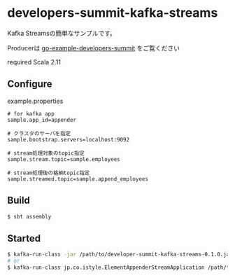 # developers-summit-kafka-streams
Kafka Streamsの簡単なサンプルです。  

Producerは [go-example-developers-summit](https://github.com/istyle-inc/go-example-developers-summit) をご覧ください

required Scala 2.11

## Configure
example.properties

```
# for kafka app
sample.app_id=appender

# クラスタのサーバを指定
sample.bootstrap.servers=localhost:9092

# stream処理対象のtopic指定
sample.stream.topic=sample.employees

# stream処理後の格納topic指定
sample.streamed.topic=sample.append_employees

```

## Build

```bash
$ sbt assembly
```

## Started

```bash
$ kafka-run-class -jar /path/to/developer-summit-kafka-streams-0.1.0.jar /path/to/sample.properties
# or
$ kafka-run-class jp.co.istyle.ElementAppenderStreamApplication /path/to/sample.properties
```
